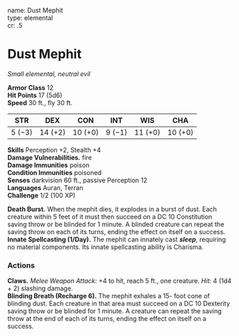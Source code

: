 name: Dust Mephit    
type: elemental    
cr: .5

# Dust Mephit 
_Small elemental, neutral evil_

**Armor Class** 12    
**Hit Points** 17 (5d6)    
**Speed** 30 ft., fly 30 ft.

| STR     | DEX     | CON     | INT     | WIS     | CHA     |
|---------|---------|---------|---------|---------|---------|
| 5 (−3)  | 14 (+2) | 10 (+0) | 9 (−1)  | 11 (+0) | 10 (+0) |

**Skills** Perception +2, Stealth +4    
**Damage Vulnerabilities.** fire    
**Damage Immunities** poison    
**Condition Immunities** poisoned    
**Senses** darkvision 60 ft., passive Perception 12    
**Languages** Auran, Terran    
**Challenge** 1/2 (100 XP)

**Death Burst.** When the mephit dies, it explodes in a burst of dust. Each creature within 5 feet of it must then succeed on a DC 10 Constitution saving throw or be blinded for 1 minute. A blinded creature can repeat the saving throw on each of its turns, ending the effect on itself on a success.    
**Innate Spellcasting (1/Day).** The mephit can innately cast **_sleep_**, requiring no material components. Its innate spellcasting ability is Charisma.

### Actions
**Claws.** _Melee Weapon Attack:_ +4 to hit, reach 5 ft., one creature. _Hit:_ 4 (1d4 + 2) slashing damage.    
**Blinding Breath (Recharge 6).** The mephit exhales a 15- foot cone of blinding dust. Each creature in that area must succeed on a DC 10 Dexterity saving throw or be blinded for 1 minute. A creature can repeat the saving throw at the end of each of its turns, ending the effect on itself on a success.    
